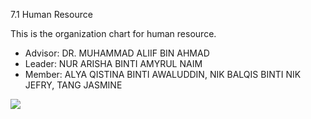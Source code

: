 7.1 Human Resource

This is the organization chart for human resource. <br>
- Advisor: DR. MUHAMMAD ALIIF BIN AHMAD <br>
- Leader: NUR ARISHA BINTI AMYRUL NAIM
- Member: ALYA QISTINA BINTI AWALUDDIN, NIK BALQIS BINTI NIK JEFRY, TANG JASMINE

<img src = "https://github.com/ar1sha55/SEC2613-02-Group-4-SAD-Project/blob/main/PHASE-1-PROJECT/blob/main/SAD Project Organization Chart.png" >
